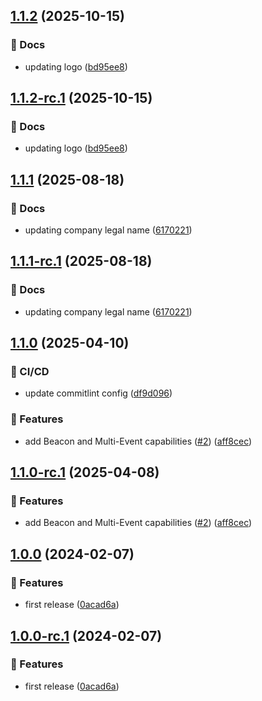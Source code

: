 ## [1.1.2](https://github.com/ethiack/github-action/compare/1.1.1...1.1.2) (2025-10-15)

### 📔 Docs

* updating logo ([bd95ee8](https://github.com/ethiack/github-action/commit/bd95ee843226b7221e8c72eb2c95ff4cd5ae03ab))

## [1.1.2-rc.1](https://github.com/ethiack/github-action/compare/1.1.1...1.1.2-rc.1) (2025-10-15)

### 📔 Docs

* updating logo ([bd95ee8](https://github.com/ethiack/github-action/commit/bd95ee843226b7221e8c72eb2c95ff4cd5ae03ab))

## [1.1.1](https://github.com/ethiack/github-action/compare/1.1.0...1.1.1) (2025-08-18)

### 📔 Docs

* updating company legal name ([6170221](https://github.com/ethiack/github-action/commit/61702213b8a27ade9a3cb496bc1f2a651c1221f4))

## [1.1.1-rc.1](https://github.com/ethiack/github-action/compare/1.1.0...1.1.1-rc.1) (2025-08-18)

### 📔 Docs

* updating company legal name ([6170221](https://github.com/ethiack/github-action/commit/61702213b8a27ade9a3cb496bc1f2a651c1221f4))

## [1.1.0](https://github.com/ethiack/github-action/compare/1.0.0...1.1.0) (2025-04-10)

### 🦊 CI/CD

* update commitlint config ([df9d096](https://github.com/ethiack/github-action/commit/df9d096ec2b1e4bb1b6fdefc195d3c37324cbea5))

### 🚀 Features

* add Beacon and Multi-Event capabilities ([#2](https://github.com/ethiack/github-action/issues/2)) ([aff8cec](https://github.com/ethiack/github-action/commit/aff8cecc753dcbf5404c60907e05be4d7c414eae))

## [1.1.0-rc.1](https://github.com/ethiack/github-action/compare/1.0.0...1.1.0-rc.1) (2025-04-08)

### 🚀 Features

* add Beacon and Multi-Event capabilities ([#2](https://github.com/ethiack/github-action/issues/2)) ([aff8cec](https://github.com/ethiack/github-action/commit/aff8cecc753dcbf5404c60907e05be4d7c414eae))

## [1.0.0](https://github.com/ethiack/github-action/compare/...1.0.0) (2024-02-07)


### 🚀 Features

* first release ([0acad6a](https://github.com/ethiack/github-action/commit/0acad6aef6915ee589e37fbfbc291bbf15a91d7a))

## [1.0.0-rc.1](https://github.com/ethiack/github-action/compare/...1.0.0-rc.1) (2024-02-07)


### 🚀 Features

* first release ([0acad6a](https://github.com/ethiack/github-action/commit/0acad6aef6915ee589e37fbfbc291bbf15a91d7a))
